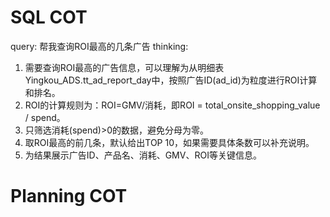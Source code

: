 # SQL COT
query: 帮我查询ROI最高的几条广告
thinking:
1. 需要查询ROI最高的广告信息，可以理解为从明细表Yingkou_ADS.tt_ad_report_day中，按照广告ID(ad_id)为粒度进行ROI计算和排名。
2. ROI的计算规则为：ROI=GMV/消耗，即ROI = total_onsite_shopping_value / spend。
3. 只筛选消耗(spend)>0的数据，避免分母为零。
4. 取ROI最高的前几条，默认给出TOP 10，如果需要具体条数可以补充说明。
5. 为结果展示广告ID、产品名、消耗、GMV、ROI等关键信息。





# Planning COT

